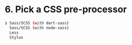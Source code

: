 
# 6. Pick a CSS pre-processor

```bash
❯ Sass/SCSS (with dart-sass)
  Sass/SCSS (with node-sass)
  Less
  Stylus
```
